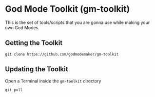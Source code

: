 # God Mode Toolkit (gm-toolkit)

This is the set of tools/scripts that you are gonna use while making your own God Modes.

## Getting the Toolkit

```
git clone https://github.com/godmodemaker/gm-toolkit
```

## Updating the Toolkit

Open a Terminal inside the `gm-toolkit` directory

```
git pull
```

